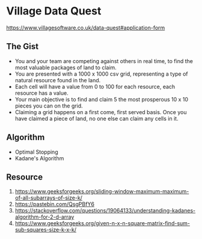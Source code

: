 # Village Data Quest

https://www.villagesoftware.co.uk/data-quest#application-form

## The Gist
* You and your team are competing against others in real time, to find the most valuable packages of land to claim.
* You are presented with a 1000 x 1000 csv grid, representing a type of natural resource found in the land. 
* Each cell will have a value from 0 to 100 for each resource, each resource has a value.
* Your main objective is to find and claim 5 the most prosperous 10 x 10 pieces you can on the grid. 
* Claiming a grid happens on a first come, first served basis. Once you have claimed a piece of land, no one else can claim any cells in it.

## Algorithm
* Optimal Stopping 
* Kadane's Algorithm
## Resource
1. https://www.geeksforgeeks.org/sliding-window-maximum-maximum-of-all-subarrays-of-size-k/
2. https://pastebin.com/QsgPBfY6
3. https://stackoverflow.com/questions/19064133/understanding-kadanes-algorithm-for-2-d-array
4. https://www.geeksforgeeks.org/given-n-x-n-square-matrix-find-sum-sub-squares-size-k-x-k/
